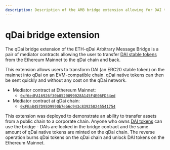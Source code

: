 ```yaml
---
description: Description of the AMB bridge extension allowing for DAI token transfer
---
```


# qDai bridge extension

The qDai bridge extension of the ETH-qDai Arbitrary Message Bridge is a pair of mediator contracts allowing the user to transfer [DAI stable tokens](https://makerdao.com/en/) from the Ethereum Mainnet to the qDai chain and back.

This extension allows users to transform DAI \(an ERC20 stable token\) on the mainnet into qDai on an EVM-compatible chain. qDai native tokens can then be sent quickly and without any cost on the qDai network.

* Mediator contract at Ethereum Mainnet:
  * [`0xf6edFA16926f30b0520099028A145F4E06FD54ed`](https://etherscan.io/address/0xf6edFA16926f30b0520099028A145F4E06FD54ed)
* Mediator contract at qDai chain:
  * [`0xFEaB457D95D9990b7eb6c943c839258245541754`](https://blockscout.com/poa/qdai/address/0xFEaB457D95D9990b7eb6c943c839258245541754/transactions)

This extension was deployed to demonstrate an ability to transfer assets from a public chain to a corporate chain. Anyone who owns [DAI tokens](https://etherscan.io/token/0x6b175474e89094c44da98b954eedeac495271d0f) can use the bridge - DAIs are locked in the bridge contract and the same amount of qDai native tokens are minted on the qDai chain. The reverse operation burns qDai tokens on the qDai chain and unlock DAI tokens on the Ethereum Mainnet.

